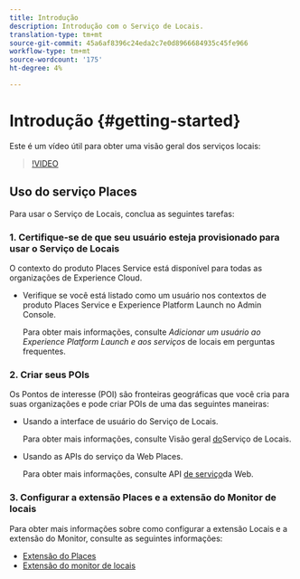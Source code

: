 ```yaml
---
title: Introdução
description: Introdução com o Serviço de Locais.
translation-type: tm+mt
source-git-commit: 45a6af8396c24eda2c7e0d8966684935c45fe966
workflow-type: tm+mt
source-wordcount: '175'
ht-degree: 4%

---
```



# Introdução {#getting-started}

Este é um vídeo útil para obter uma visão geral dos serviços locais:

<!--
Test of different youtube link for exl
-->

>[!VIDEO](https://video.tv.adobe.com/v/41647)

## Uso do serviço Places

Para usar o Serviço de Locais, conclua as seguintes tarefas:

### 1. Certifique-se de que seu usuário esteja provisionado para usar o Serviço de Locais

O contexto do produto Places Service está disponível para todas as organizações de Experience Cloud.

* Verifique se você está listado como um usuário nos contextos de produto Places Service e Experience Platform Launch no Admin Console.

   Para obter mais informações, consulte *Adicionar um usuário ao Experience Platform Launch e aos serviços* de locais em perguntas [](/help/places-gain-access.md)frequentes.


### 2. Criar seus POIs

Os Pontos de interesse (POI) são fronteiras geográficas que você cria para suas organizações e pode criar POIs de uma das seguintes maneiras:

* Usando a interface de usuário do Serviço de Locais.

   Para obter mais informações, consulte Visão geral [do](/help/poi-mgmt-ui/poi-mgmt-ui-overview.md)Serviço de Locais.

* Usando as APIs do serviço da Web Places.

   Para obter mais informações, consulte API [de serviço](/help/web-service-api/places-web-services.md)da Web.


### 3. Configurar a extensão Places e a extensão do Monitor de locais

Para obter mais informações sobre como configurar a extensão Locais e a extensão do Monitor, consulte as seguintes informações:

* [Extensão do Places](/help/places-ext-aep-sdks/places-extension/places-extension.md)
* [Extensão do monitor de locais](/help/places-ext-aep-sdks/places-monitor-extension/places-monitor-extension.md)
